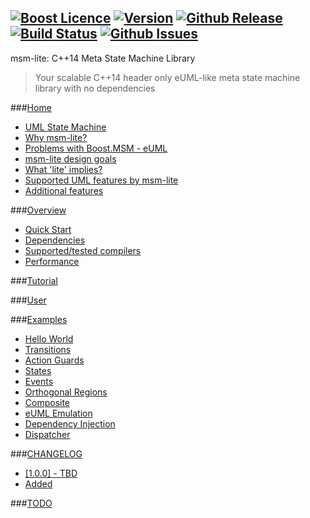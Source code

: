 <a href="http://www.boost.org/LICENSE_1_0.txt" target="_blank">![Boost Licence](http://img.shields.io/badge/license-boost-blue.svg)</a>
<a href="https://github.com/boost-experimental/msm-lite/releases" target="_blank">![Version](https://badge.fury.io/gh/boost-experimental%2Fmsm-lite.svg)</a>
<a href="https://github.com/boost-experimental/msm-lite/releases/latest" target="_blank">![Github Release](http://img.shields.io/github/release/boost-experimental/msm-lite.svg)</a>
<a href="https://travis-ci.org/boost-experimental/msm-lite" target="_blank">![Build Status](https://img.shields.io/travis/boost-experimental/msm-lite/cpp14.svg?label=linux/osx)</a>
<a href="http://github.com/boost-experimental/msm-lite/issues" target="_blank">![Github Issues](https://img.shields.io/github/issues/boost-experimental/msm-lite.svg)</a>
---------------------------------------
msm-lite: C++14 Meta State Machine Library
> Your scalable C++14 header only eUML-like meta state machine library with no dependencies

[](GENERATE_INDEX)

###[Home](http://boost-experimental.github.io/msm-lite/index.html)
* [UML State Machine](http://boost-experimental.github.io/msm-lite/index.html#uml-state-machine)
* [Why msm-lite?](http://boost-experimental.github.io/msm-lite/index.html#why-msm-lite)
* [Problems with Boost.MSM - eUML](http://boost-experimental.github.io/msm-lite/index.html#problems-with-boostmsm-euml)
* [msm-lite design goals](http://boost-experimental.github.io/msm-lite/index.html#msm-lite-design-goals)
* [What 'lite' implies?](http://boost-experimental.github.io/msm-lite/index.html#what-lite-implies)
* [Supported UML features by msm-lite](http://boost-experimental.github.io/msm-lite/index.html#supported-uml-features-by-msm-lite)
* [Additional features](http://boost-experimental.github.io/msm-lite/index.html#additional-features)

###[Overview](http://boost-experimental.github.io/msm-lite/overview.html)
* [Quick Start](http://boost-experimental.github.io/msm-lite/overview.html#quick-start)
* [Dependencies](http://boost-experimental.github.io/msm-lite/overview.html#dependencies)
* [Supported/tested compilers](http://boost-experimental.github.io/msm-lite/overview.html#supportedtested-compilers)
* [Performance](http://boost-experimental.github.io/msm-lite/overview.html#performance)

###[Tutorial](http://boost-experimental.github.io/msm-lite/tutorial.html)

###[User](http://boost-experimental.github.io/msm-lite/user_guide.html)

###[Examples](http://boost-experimental.github.io/msm-lite/examples.html)
* [Hello World](http://boost-experimental.github.io/msm-lite/examples.html#hello-world)
* [Transitions](http://boost-experimental.github.io/msm-lite/examples.html#transitions)
* [Action Guards](http://boost-experimental.github.io/msm-lite/examples.html#action-guards)
* [States](http://boost-experimental.github.io/msm-lite/examples.html#states)
* [Events](http://boost-experimental.github.io/msm-lite/examples.html#events)
* [Orthogonal Regions](http://boost-experimental.github.io/msm-lite/examples.html#orthogonal-regions)
* [Composite](http://boost-experimental.github.io/msm-lite/examples.html#composite)
* [eUML Emulation](http://boost-experimental.github.io/msm-lite/examples.html#euml-emulation)
* [Dependency Injection](http://boost-experimental.github.io/msm-lite/examples.html#dependency-injection)
* [Dispatcher](http://boost-experimental.github.io/msm-lite/examples.html#dispatcher)

###[CHANGELOG](http://boost-experimental.github.io/msm-lite/CHANGELOG.html)
* [[1.0.0] - TBD](http://boost-experimental.github.io/msm-lite/CHANGELOG.html#100-tbd)
* [Added](http://boost-experimental.github.io/msm-lite/CHANGELOG.html#added)

###[TODO](http://boost-experimental.github.io/msm-lite/TODO.html)

